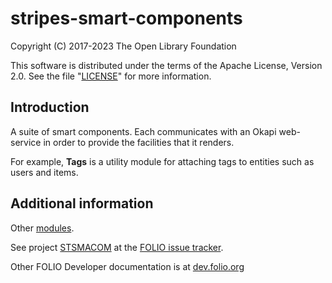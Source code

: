 # stripes-smart-components

Copyright (C) 2017-2023 The Open Library Foundation

This software is distributed under the terms of the Apache License,
Version 2.0. See the file "[LICENSE](LICENSE)" for more information.

## Introduction

A suite of smart components. Each communicates with an Okapi web-service in order to provide the facilities that it renders.

For example, **Tags** is a utility module
for attaching tags to entities such as users and items.

## Additional information

Other [modules](https://dev.folio.org/source-code/#client-side).

See project [STSMACOM](https://issues.folio.org/browse/STSMACOM/)
at the [FOLIO issue tracker](https://dev.folio.org/guidelines/issue-tracker/).

Other FOLIO Developer documentation is at [dev.folio.org](https://dev.folio.org/)
